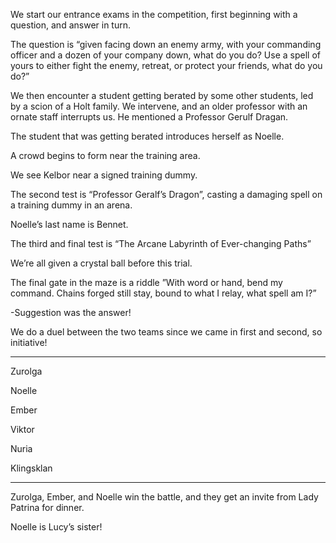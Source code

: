 We start our entrance exams in the competition, first beginning with a question, and answer in turn.

The question is “given facing down an enemy army, with your commanding officer and a dozen of your company down, what do you do? Use a spell of yours to either fight the enemy, retreat, or protect your friends, what do you do?”

We then encounter a student getting berated by some other students, led by a scion of a Holt family. We intervene, and an older professor with an ornate staff interrupts us. He mentioned a Professor Gerulf Dragan.

The student that was getting berated introduces herself as Noelle.

A crowd begins to form near the training area.

We see Kelbor near a signed training dummy.

The second test is “Professor Geralf’s Dragon”, casting a damaging spell on a training dummy in an arena.

Noelle’s last name is Bennet.

The third and final test is “The Arcane Labyrinth of Ever-changing Paths”

We’re all given a crystal ball before this trial.

The final gate in the maze is a riddle ”With word or hand, bend my command. Chains forged still stay, bound to what I relay, what spell am I?”

-Suggestion was the answer!

We do a duel between the two teams since we came in first and second, so initiative!

---

Zurolga

Noelle

Ember

Viktor

Nuria

Klingsklan

---

Zurolga, Ember, and Noelle win the battle, and they get an invite from Lady Patrina for dinner.

Noelle is Lucy’s sister!